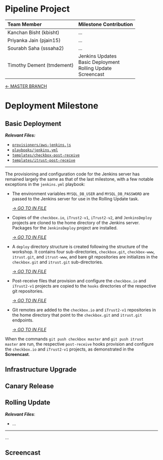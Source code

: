 # Pipeline Project

| **Team Member** | **Milestone Contribution** |
| :--- | :--- |
| Kanchan Bisht (kbisht) | ... |
| Priyanka Jain (pjain15) | ... |
| Sourabh Saha (sssaha2) | ... |
| Timothy Dement (tmdement) | Jenkins Updates</br>Basic Deployment</br>Rolling Update<br/>Screencast</br> |

[&#8592; MASTER BRANCH](https://github.ncsu.edu/tmdement/DEVOPS-PROJECT)

# Deployment Milestone

## Basic Deployment

***Relevant Files:***

* [`provisioners/aws-jenkins.js`](provisioners/aws-jenkins.js)
* [`playbooks/jenkins.yml`](playbooks/jenkins.yml)
* [`templates/checkbox-post-receive`](templates/checkbox-post-receive)
* [`templates/itrust-post-receive`](templates/itrust-post-receive)

---

The provisioning and configuration code for the Jenkins server has remained largely the same as that of the last milestone, with a few notable exceptions in the `jenkins.yml` playbook:

* The environment variables `MYSQL_DB_USER` and `MYSQL_DB_PASSWORD` are passed to the Jenkins server for use in the Rolling Update task.

	[&#8594; *GO TO IN FILE*](https://github.ncsu.edu/tmdement/DEVOPS-PROJECT/blob/5a72b410b237e300dabdf7b414c31e9bd6af3b2f/playbooks/jenkins.yml#L58-L74)

* Copies of the `checkbox.io`, `iTrust2-v1`, `iTrust2-v2`, and `JenkinsDeploy` projects are cloned to the home directory of the Jenkins server. Packages for the `JenkinsDeploy` project are installed.

	[&#8594; *GO TO IN FILE*](https://github.ncsu.edu/tmdement/DEVOPS-PROJECT/blob/5a72b410b237e300dabdf7b414c31e9bd6af3b2f/playbooks/jenkins.yml#L245-L259)

* A `deploy` directory structure is created following the structure of the workshop. It contains four sub-directories, `checkbox.git`, `checkbox-www`, `itrust.git`, and `itrust-www`, and bare git repositories are initializes in the `checkbox.git` and `itrust.git` sub-directories.

	[&#8594; *GO TO IN FILE*](https://github.ncsu.edu/tmdement/DEVOPS-PROJECT/blob/5a72b410b237e300dabdf7b414c31e9bd6af3b2f/playbooks/jenkins.yml#L261-L278)

* Post-receive files that provision and configure the `checkbox.io` and `iTrust2-v1` projects are copied to the `hooks` directories of the respective git repositories.

	[&#8594; *GO TO IN FILE*](https://github.ncsu.edu/tmdement/DEVOPS-PROJECT/blob/5a72b410b237e300dabdf7b414c31e9bd6af3b2f/playbooks/jenkins.yml#L280-L287)

* Git remotes are added to the `checkbox.io` and `iTrust2-v1` repositories in the home directory that point to the `checkbox.git` and `itrust.git` endpoints.

	[&#8594; *GO TO IN FILE*](https://github.ncsu.edu/tmdement/DEVOPS-PROJECT/blob/5a72b410b237e300dabdf7b414c31e9bd6af3b2f/playbooks/jenkins.yml#L289-L297)

When the commands `git push checkbox master` and `git push itrust master` are run, the respective `post-receive` hooks provision and configure the `checkbox.io` and `iTrust2-v1` projects, as demonstrated in the **Screencast**.

## Infrastructure Upgrade

## Canary Release

## Rolling Update

***Relevant Files***:

* ...

---

...

## Screencast

<!---

Format for YouTube Link in Markdown:

[![Milestone Two Screencast](https://img.youtube.com/vi/D37PnUXbMNw/0.jpg)](https://youtu.be/D37PnUXbMNw)

--->